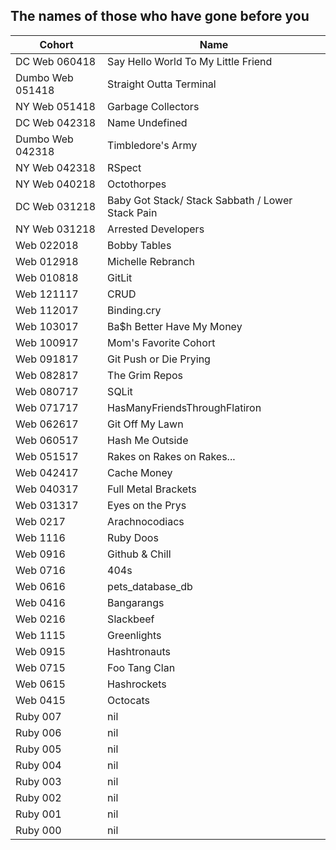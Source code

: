 ## The names of those who have gone before you


|  Cohort          | Name                            |
| ---------------- | ------------------------------- | 
| DC Web 060418    | Say Hello World To My Little Friend 
| Dumbo Web 051418 | Straight Outta Terminal
| NY Web 051418    | Garbage Collectors            
| DC Web 042318    | Name Undefined               
| Dumbo Web 042318 | Timbledore's Army
| NY Web 042318    | RSpect                       
| NY Web 040218    | Octothorpes                   
| DC Web 031218    | Baby Got Stack/ Stack Sabbath / Lower Stack Pain
| NY Web 031218    | Arrested Developers           
| Web 022018       | Bobby Tables                 
| Web 012918       | Michelle Rebranch             
| Web 010818       | GitLit                       
| Web 121117       | CRUD                         
| Web 112017       | Binding.cry                  
| Web 103017       | Ba$h Better Have My Money    
| Web 100917       | Mom's Favorite Cohort        
| Web 091817       | Git Push or Die Prying       
| Web 082817       | The Grim Repos               
| Web 080717       | SQLit                        
| Web 071717       | HasManyFriendsThroughFlatiron
| Web 062617       | Git Off My Lawn              
| Web 060517       | Hash Me Outside              
| Web 051517       | Rakes on Rakes on Rakes...   
| Web 042417       | Cache Money                  
| Web 040317       | Full Metal Brackets          
| Web 031317       | Eyes on the Prys             
| Web 0217         | Arachnocodiacs               
| Web 1116         | Ruby Doos                    
| Web 0916         | Github & Chill               
| Web 0716         | 404s                         
| Web 0616         | pets_database_db             
| Web 0416         | Bangarangs                   
| Web 0216         | Slackbeef
| Web 1115         | Greenlights                  
| Web 0915         | Hashtronauts                 
| Web 0715         | Foo Tang Clan
| Web 0615         | Hashrockets
| Web 0415         | Octocats                     
| Ruby 007         | nil
| Ruby 006         | nil
| Ruby 005         | nil
| Ruby 004         | nil
| Ruby 003         | nil
| Ruby 002         | nil
| Ruby 001         | nil
| Ruby 000         | nil
